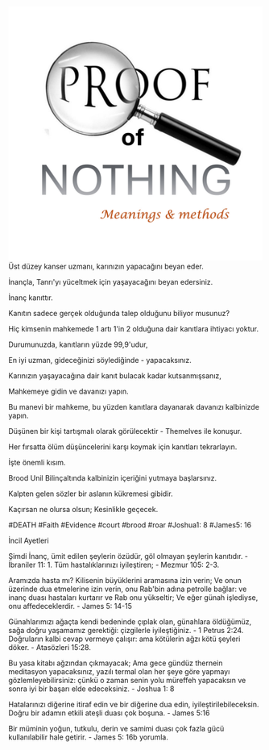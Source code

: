 ![Video cover image](../cover.jpg)
Üst düzey kanser uzmanı, karınızın yapacağını beyan eder.

İnançla, Tanrı'yı yüceltmek için yaşayacağını beyan edersiniz.

İnanç kanıttır.

Kanıtın sadece gerçek olduğunda talep olduğunu biliyor musunuz?

Hiç kimsenin mahkemede 1 artı 1'in 2 olduğuna dair kanıtlara ihtiyacı yoktur.

Durumunuzda, kanıtların yüzde 99,9'udur,

En iyi uzman, gideceğinizi söylediğinde - yapacaksınız.

Karınızın yaşayacağına dair kanıt bulacak kadar kutsanmışsanız,

Mahkemeye gidin ve davanızı yapın.

Bu manevi bir mahkeme, bu yüzden kanıtlara dayanarak davanızı kalbinizde yapın.

Düşünen bir kişi tartışmalı olarak görülecektir - Themelves ile konuşur.

Her fırsatta ölüm düşüncelerini karşı koymak için kanıtları tekrarlayın.

İşte önemli kısım.

Brood Unil Bilinçaltında kalbinizin içeriğini yutmaya başlarsınız.

Kalpten gelen sözler bir aslanın kükremesi gibidir.

Kaçırsan ne olursa olsun; Kesinlikle geçecek.


#DEATH #Faith #Evidence #court #brood #roar #Joshua1: 8 #James5: 16


İncil Ayetleri

Şimdi İnanç, ümit edilen şeylerin özüdür, göl olmayan şeylerin kanıtıdır. - İbraniler 11: 1. Tüm hastalıklarınızı iyileştiren; - Mezmur 105: 2-3.

Aramızda hasta mı? Kilisenin büyüklerini aramasına izin verin; Ve onun üzerinde dua etmelerine izin verin, onu Rab'bin adına petrolle bağlar: ve inanç duası hastaları kurtarır ve Rab onu yükseltir; Ve eğer günah işlediyse, onu affedeceklerdir. - James 5: 14-15

Günahlarımızı ağaçta kendi bedeninde çıplak olan, günahlara öldüğümüz, sağa doğru yaşamamız gerektiği: çizgilerle iyileştiğiniz. - 1 Petrus 2:24.
Doğruların kalbi cevap vermeye çalışır: ama kötülerin ağzı kötü şeyleri döker. - Atasözleri 15:28.

Bu yasa kitabı ağzından çıkmayacak; Ama gece gündüz thernein meditasyon yapacaksınız, yazılı termal olan her şeye göre yapmayı gözlemleyebilirsiniz: çünkü o zaman senin yolu müreffeh yapacaksın ve sonra iyi bir başarı elde edeceksiniz. - Joshua 1: 8

Hatalarınızı diğerine itiraf edin ve bir diğerine dua edin, iyileştirilebileceksin. Doğru bir adamın etkili ateşli duası çok boşuna. - James 5:16

Bir müminin yoğun, tutkulu, derin ve samimi duası çok fazla gücü kullanılabilir hale getirir. - James 5: 16b yorumla.
